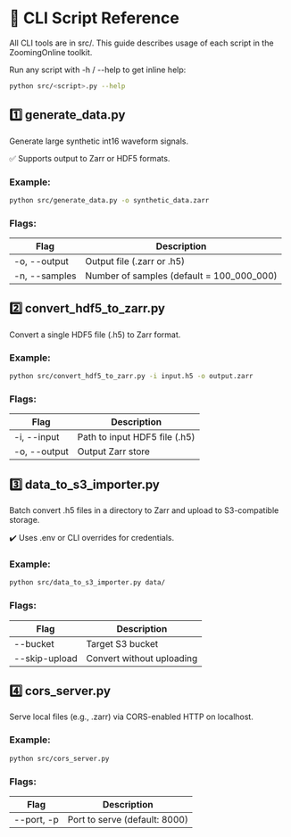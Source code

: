 # 🧰 CLI Script Reference

All CLI tools are in src/. This guide describes usage of each script in the ZoomingOnline toolkit.

Run any script with -h / --help to get inline help:

```bash
python src/<script>.py --help
```

## 1️⃣ generate_data.py

Generate large synthetic int16 waveform signals.

✅ Supports output to Zarr or HDF5 formats.

### Example:

```bash
python src/generate_data.py -o synthetic_data.zarr
```

### Flags:

| Flag          | Description                               |
|---------------|-------------------------------------------|
| -o, --output  | Output file (.zarr or .h5)                |
| -n, --samples | Number of samples (default = 100_000_000) |

## 2️⃣ convert_hdf5_to_zarr.py

Convert a single HDF5 file (.h5) to Zarr format.

### Example:

```bash
python src/convert_hdf5_to_zarr.py -i input.h5 -o output.zarr
```

### Flags:

| Flag         | Description                   |
|--------------|-------------------------------|
| -i, --input  | Path to input HDF5 file (.h5) |
| -o, --output | Output Zarr store             |

## 3️⃣ data_to_s3_importer.py

Batch convert .h5 files in a directory to Zarr and upload to S3-compatible storage.

✔️ Uses .env or CLI overrides for credentials.

### Example:

```bash
python src/data_to_s3_importer.py data/
```

### Flags:

| Flag          | Description               |
|---------------|---------------------------|
| --bucket      | Target S3 bucket          |
| --skip-upload | Convert without uploading |

## 4️⃣ cors_server.py

Serve local files (e.g., .zarr) via CORS-enabled HTTP on localhost.

### Example:

```bash
python src/cors_server.py
```

### Flags:

| Flag       | Description                   |
|------------|-------------------------------|
| --port, -p | Port to serve (default: 8000) |



